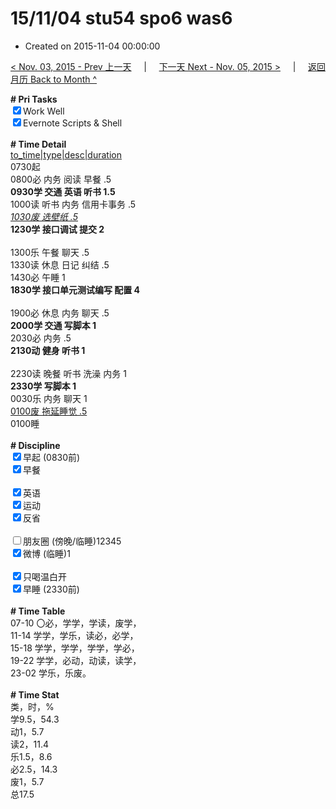 # 15/11/04 stu54 spo6 was6

- Created on 2015-11-04 00:00:00

[< Nov. 03, 2015 - Prev 上一天](/_archived/lifelogs/2015/11/d03.md) &nbsp; &nbsp; | &nbsp; &nbsp; [下一天 Next - Nov. 05, 2015 >](/_archived/lifelogs/2015/11/d05.md) &nbsp; &nbsp; |  &nbsp; &nbsp; [返回月历 Back to Month ^](/_archived/lifelogs/2015/11/index.md)
<br/><div><b># Pri Tasks</b></div><div><input checked="true" type="checkbox"/>Work Well</div><div><input checked="true" type="checkbox"/>Evernote Scripts &amp; Shell</div><div><br/></div><div><b># Time Detail</b></div><div><u>to_time|type|desc|duration</u></div><div>0730起</div><div>0800必 内务 阅读 早餐 .5</div><div><b>0930学 交通 英语 听书 1.5</b></div><div>1000读 听书 内务 信用卡事务 .5</div><div><u><i>1030废 选壁纸 .5</i></u></div><div><b>1230学 接口调试 提交 2</b></div><div><br/></div><div>1300乐 午餐 聊天 .5</div><div>1330读 休息 日记 纠结 .5</div><div>1430必 午睡 1</div><div><b>1830学 接口单元测试编写 配置 4</b></div><div><br/></div><div>1900必 休息 内务 聊天 .5</div><div><b>2000学 交通 写脚本 1</b></div><div>2030必 内务 .5</div><div><b>2130动 健身 听书 1</b></div><div><br/></div><div>2230读 晚餐 听书 洗澡 内务 1</div><div><b>2330学 写脚本 1</b></div><div>0030乐 内务 聊天 1</div><div><u>0100废 拖延睡觉 .5</u></div><div>0100睡</div><div><br/></div><div><b># Discipline</b></div><div><input checked="true" type="checkbox"/>早起 (0830前)</div><div><input checked="true" type="checkbox"/>早餐</div><div><br/></div><div><input checked="true" type="checkbox"/>英语</div><div><input checked="true" type="checkbox"/>运动</div><div><input checked="true" type="checkbox"/>反省</div><div><br/></div><div><input type="checkbox"/>朋友圈 (傍晚/临睡)12345</div><div><input checked="true" type="checkbox"/>微博 (临睡)1</div><div><br/></div><div><input checked="true" type="checkbox"/>只喝温白开</div><div><input checked="true" type="checkbox"/>早睡 (2330前)</div><div><br/></div><div><b># Time Table</b></div><div>07-10 〇必，学学，学读，废学，</div><div>11-14 学学，学乐，读必，必学，</div><div>15-18 学学，学学，学学，学必，</div><div>19-22 学学，必动，动读，读学，</div><div>23-02 学乐，乐废。</div><div><br/></div><div><b># Time Stat</b></div><div>类，时，%</div><div>学9.5，54.3</div><div>动1，5.7</div><div>读2，11.4</div><div>乐1.5，8.6</div><div>必2.5，14.3</div><div>废1，5.7</div><div>总17.5</div>
